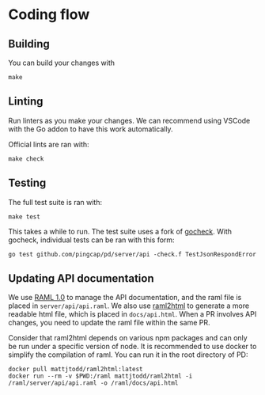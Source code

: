 # Coding flow

## Building

You can build your changes with

    make

## Linting

Run linters as you make your changes.
We can recommend using VSCode with the Go addon to have this work automatically.

Official lints are ran with:

    make check


## Testing

The full test suite is ran with:

    make test

This takes a while to run. The test suite uses a fork of [gocheck](http://labix.org/gocheck). With gocheck, individual tests can be ran with this form:

    go test github.com/pingcap/pd/server/api -check.f TestJsonRespondError

## Updating API documentation

We use [RAML 1.0](https://github.com/raml-org/raml-spec/blob/master/versions/raml-10/raml-10.md) to manage the API documentation, and the raml file is placed in `server/api/api.raml`. We also use [raml2html](https://github.com/raml2html/raml2html) to generate a more readable html file, which is placed in `docs/api.html`. When a PR involves API changes, you need to update the raml file within the same PR.

Consider that raml2html depends on various npm packages and can only be run under a specific version of node. It is recommended to use docker to simplify the compilation of raml. You can run it in the root directory of PD:

    docker pull mattjtodd/raml2html:latest
    docker run --rm -v $PWD:/raml mattjtodd/raml2html -i /raml/server/api/api.raml -o /raml/docs/api.html
